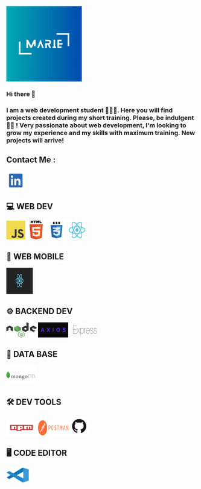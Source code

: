 <img src="https://github.com/MarieMelodyF/MarieMelodyF/blob/main/Logo.png?raw=true" width="200" height="200" align="center">



### Hi there 👋

<h3>I am a web development student 🙎🏻‍♀.
Here you will find projects created during my short training. 
Please, be indulgent 🤟🏼 !
Very passionate about web development, 
I'm looking to grow my experience and my skills with maximum training.
New projects will arrive!</h3>

## Contact Me :
<a href="https://www.linkedin.com/in/marie-melody-fontana-250205a7/" target="blank"><img align="center" src="https://github.com/MarieMelodyF/MarieMelodyF/blob/main/images/linkedin.jpg" alt="linkedin" height="50" width="50" image="cover" /></a>

## 💻 **WEB DEV**
<p align="left" image="cover"><img src="https://github.com/MarieMelodyF/MarieMelodyF/blob/main/images/JavaScript.png" width="50" height="50">
<img src="https://github.com/MarieMelodyF/MarieMelodyF/blob/main/images/HTML5.png" width="50" height="50">
<img src="https://github.com/MarieMelodyF/MarieMelodyF/blob/main/images/css3.png" width="50" height="50">
<img src="https://github.com/MarieMelodyF/MarieMelodyF/blob/main/images/react.png" width="50" height="50"></p>

## 📱 **WEB MOBILE**
<p align="left" image="contain" > <img src="https://github.com/MarieMelodyF/MarieMelodyF/blob/main/images/react%20nativ.png" width="70" height="70"></p>

## ⚙️ **BACKEND DEV**
<p align="left" image="cover" > 
<img src="https://github.com/MarieMelodyF/MarieMelodyF/blob/main/images/Node.js.png" width="80" height="40">
<img src="https://github.com/MarieMelodyF/MarieMelodyF/blob/main/images/axios.png" width="80" height="40">
<img src="https://github.com/MarieMelodyF/MarieMelodyF/blob/main/images/express.png" width="80" height="40">
</p>


## 📂 **DATA BASE**
<p align="left" image="cover" > <img src="https://github.com/MarieMelodyF/MarieMelodyF/blob/main/images/MongoDB-Logo.png" width="80" height="50"></p>



## 🛠️ **DEV TOOLS**
<p align="left" image="cover" > <img src="https://github.com/MarieMelodyF/MarieMelodyF/blob/main/images/npm-logo.png" width="80" height="40">
<img src="https://github.com/MarieMelodyF/MarieMelodyF/blob/main/images/Postman.png" width="80" height="40">
<img src="https://github.com/MarieMelodyF/MarieMelodyF/blob/main/images/GitHub-Mark.png" width="50" height="50">

</p>

## 🖥️  **CODE EDITOR**
<p align="left" image="cover" > <img src="https://github.com/MarieMelodyF/MarieMelodyF/blob/main/images/visual-studio-code-1.svg" width="60" height="40"></p>










<!--
**MarieMelodyF/MarieMelodyF** is a ✨ _special_ ✨ repository because its `README.md` (this file) appears on your GitHub profile.

Here are some ideas to get you started:

- 🔭 I’m currently working on ...
- 🌱 I’m currently learning ...
- 👯 I’m looking to collaborate on ...
- 🤔 I’m looking for help with ...
- 💬 Ask me about ...
- 📫 How to reach me: ...
- 😄 Pronouns: ...
- ⚡ Fun fact: ...
-->



